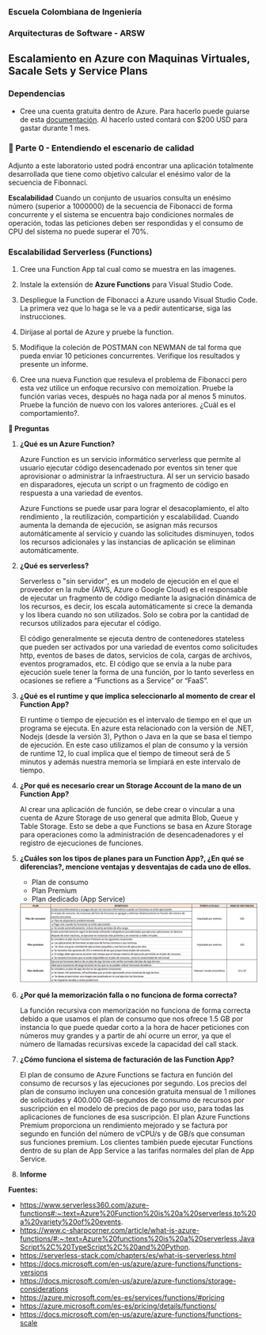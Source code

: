 ### Escuela Colombiana de Ingeniería
### Arquitecturas de Software - ARSW

## Escalamiento en Azure con Maquinas Virtuales, Sacale Sets y Service Plans

### Dependencias
* Cree una cuenta gratuita dentro de Azure. Para hacerlo puede guiarse de esta [documentación](https://azure.microsoft.com/en-us/free/search/?&ef_id=Cj0KCQiA2ITuBRDkARIsAMK9Q7MuvuTqIfK15LWfaM7bLL_QsBbC5XhJJezUbcfx-qAnfPjH568chTMaAkAsEALw_wcB:G:s&OCID=AID2000068_SEM_alOkB9ZE&MarinID=alOkB9ZE_368060503322_%2Bazure_b_c__79187603991_kwd-23159435208&lnkd=Google_Azure_Brand&dclid=CjgKEAiA2ITuBRDchty8lqPlzS4SJAC3x4k1mAxU7XNhWdOSESfffUnMNjLWcAIuikQnj3C4U8xRG_D_BwE). Al hacerlo usted contará con $200 USD para gastar durante 1 mes.

### 📍 Parte 0 - Entendiendo el escenario de calidad

Adjunto a este laboratorio usted podrá encontrar una aplicación totalmente desarrollada que tiene como objetivo calcular el enésimo valor de la secuencia de Fibonnaci.

**Escalabilidad**
Cuando un conjunto de usuarios consulta un enésimo número (superior a 1000000) de la secuencia de Fibonacci de forma concurrente y el sistema se encuentra bajo condiciones normales de operación, todas las peticiones deben ser respondidas y el consumo de CPU del sistema no puede superar el 70%.

### Escalabilidad Serverless (Functions)

1. Cree una Function App tal cual como se muestra en las  imagenes.

2. Instale la extensión de **Azure Functions** para Visual Studio Code.

3. Despliegue la Function de Fibonacci a Azure usando Visual Studio Code. La primera vez que lo haga se le va a pedir autenticarse, siga las instrucciones.

4. Dirijase al portal de Azure y pruebe la function.

5. Modifique la coleción de POSTMAN con NEWMAN de tal forma que pueda enviar 10 peticiones concurrentes. Verifique los resultados y presente un informe.

6. Cree una nueva Function que resuleva el problema de Fibonacci pero esta vez utilice un enfoque recursivo con memoization. Pruebe la función varias veces, después no haga nada por al menos 5 minutos. Pruebe la función de nuevo con los valores anteriores. ¿Cuál es el comportamiento?.

**🔎 Preguntas**

1. **¿Qué es un Azure Function?**
    
    Azure Function es un servicio informático serverless que permite al usuario ejecutar código desencadenado por eventos sin tener que aprovisionar o administrar la                 infraestructura. Al ser un servicio basado en disparadores, ejecuta un script o un fragmento de código en respuesta a una variedad de eventos.

    Azure Functions se puede usar para lograr el desacoplamiento, el alto rendimiento , la reutilización, compartición y escalabilidad. Cuando aumenta la demanda de ejecución,       se asignan más recursos automáticamente al servicio y cuando las solicitudes disminuyen, todos los recursos adicionales y las instancias de aplicación se eliminan               automáticamente.

2. **¿Qué es serverless?**
    
    Serverless o "sin servidor", es un modelo de ejecución en el que el proveedor en la nube (AWS, Azure o Google Cloud) es el responsable de ejecutar un fragmento de código         mediante la asignación dinámica de los recursos, es decir, los escala automáticamente si crece la demanda y los libera cuando no son utilizados. Solo se cobra por la             cantidad de recursos utilizados para ejecutar el código.

    El código generalmente se ejecuta dentro de contenedores stateless que pueden ser activados por una variedad de eventos como solicitudes http, eventos de bases de datos,         servicios de cola, cargas de archivos, eventos programados, etc. El código que se envía a la nube para ejecución suele tener la forma de una función, por lo tanto severless     en ocasiones se refiere a “Functions as a Service” or “FaaS”.
    
3. **¿Qué es el runtime y que implica seleccionarlo al momento de crear el Function App?**
    
    El runtime o tiempo de ejecución es el intervalo de tiempo en el que un programa se ejecuta. En azure esta relacionado con la versión de .NET, Nodejs (desde la versión 3),       Python o Java en la que se basa el tiempo de ejecución. En este caso utilizamos el plan de consumo y la versión de runtime 12, lo cual implica que el tiempo de timeout será     de 5 minutos y además nuestra memoria se limpiará en este intervalo de tiempo.
    
4. **¿Por qué es necesario crear un Storage Account de la mano de un Function App?**
    
    Al crear una aplicación de función, se debe crear o vincular a una cuenta de Azure Storage de uso general que admita Blob, Queue y Table Storage. Esto se debe a que             Functions se basa en Azure Storage para operaciones como la administración de desencadenadores y el registro de ejecuciones de funciones. 
    
5. **¿Cuáles son los tipos de planes para un Function App?, ¿En qué se diferencias?, mencione ventajas y desventajas de cada uno de ellos.**
  
    * Plan de consumo 
    * Plan Premium
    * Plan dedicado (App Service)
    
     <!DOCTYPE html>
     <html>
         <head></head>
         <body>
             <img src="https://github.com/Angelica-Alfaro/ARSW_LAB09/blob/main/images/part2/TiposDePlanes.PNG" alt="ER" width="1000"/>
         </body>
     </html>

6. **¿Por qué la memorización falla o no funciona de forma correcta?**

    La función recursiva con memorización no funciona de forma correcta debido a que usamos el plan de consumo que nos ofrece 1.5 GB por instancia lo que puede quedar corto a la     hora de hacer peticiones con números muy grandes y a partir de ahí ocurre un error,  ya que el número de llamadas recursivas excede la capacidad del call stack.
    
7. **¿Cómo funciona el sistema de facturación de las Function App?**
   
    El plan de consumo de Azure Functions se factura en función del consumo de recursos y las ejecuciones por segundo. Los precios del plan de consumo incluyen una concesión         gratuita mensual de 1 millones de solicitudes y 400.000 GB-segundos de consumo de recursos por suscripción en el modelo de precios de pago por uso, para todas las               aplicaciones de funciones de esa suscripción. El plan Azure Functions Premium proporciona un rendimiento mejorado y se factura por segundo en función del número de vCPU/s y     de GB/s que consuman sus funciones premium. Los clientes también puede ejecutar Functions dentro de su plan de App Service a las tarifas normales del plan de App Service.

8. **Informe**

**Fuentes:**

- https://www.serverless360.com/azure-functions#:~:text=Azure%20Function%20is%20a%20serverless,to%20a%20variety%20of%20events.
- https://www.c-sharpcorner.com/article/what-is-azure-functions/#:~:text=Azure%20functions%20is%20a%20serverless,JavaScript%2C%20TypeScript%2C%20and%20Python.
- https://serverless-stack.com/chapters/es/what-is-serverless.html
- https://docs.microsoft.com/en-us/azure/azure-functions/functions-versions
- https://docs.microsoft.com/en-us/azure/azure-functions/storage-considerations
- https://azure.microsoft.com/es-es/services/functions/#pricing
- https://azure.microsoft.com/es-es/pricing/details/functions/
- https://docs.microsoft.com/en-us/azure/azure-functions/functions-scale
